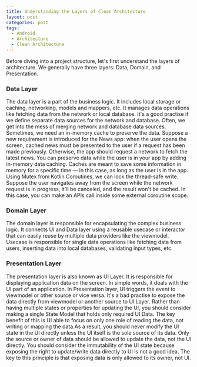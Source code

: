 ```yaml
---
title: Understanding the Layers of Clean Architecture
layout: post
categories: post
tags:
  - Android
  - Architecture
  - Clean Architecture
---
```

Before diving into a project structure, let's first understand the layers of architecture. We generally have three layers: Data, Domain, and Presentation.

### Data Layer
The data layer is a part of the business logic. It includes local storage or caching, networking, models and mappers, etc. It manages data operations like fetching data from the network or local database. It's a good practise if we define separate data sources for the network and database. Often, we get into the mess of merging network and database data sources. Sometimes, we need an in-memory cache to preserve the data. Suppose a new requirement is introduced for the News app: when the user opens the screen, cached news must be presented to the user if a request has been made previously. Otherwise, the app should request a network to fetch the latest news. You can preserve data while the user is in your app by adding in-memory data caching. Caches are meant to save some information in memory for a specific time — in this case, as long as the user is in the app. Using Mutex from Kotlin Coroutines, we can lock the thread-safe write. Suppose the user navigates away from the screen while the network request is in progress, it'll be canceled, and the result won't be cached. In this case, you can make an APIs call inside some external coroutine scope.

### Domain Layer
The domain layer is responsible for encapsulating the complex business logic. It connects UI and Data layer using a reusable usecase or interactor that can easily reuse by multiple data providers like the viewmodel. Usecase is responsible for single data operations like fetching data from users, inserting data into local databases, validating input types, etc.

### Presentation Layer
The presentation layer is also known as UI Layer. It is responsible for displaying application data on the screen. In simple words, it deals with the UI part of an application. In Presentation layer, UI triggers the event to viewmodel or other source or vice versa. It's a bad practise to expose the data directly from viewmodel or another source to UI Layer. Rather than having multiple states or properties for updating the UI, you should consider making a single State Model that holds only required UI Data. The key benefit of this is UI able to focus on only one role of reading the data, not writing or mapping the data.As a result, you should never modify the UI state in the UI directly unless the UI itself is the sole source of its data. Only the source or owner of data should be allowed to update the data, not the UI directly. You should consider the immutability of the UI state because exposing the right to update/write data directly to UI is not a good idea. The key to this principle is that exposing data is only allowed to its owner, not UI. 